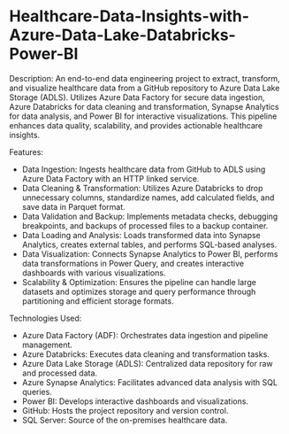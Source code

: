 # Healthcare-Data-Insights-with-Azure-Data-Lake-Databricks-Power-BI
Description:
An end-to-end data engineering project to extract, transform, and visualize healthcare data from a GitHub repository to Azure Data Lake Storage (ADLS). Utilizes Azure Data Factory for secure data ingestion, Azure Databricks for data cleaning and transformation, Synapse Analytics for data analysis, and Power BI for interactive visualizations. This pipeline enhances data quality, scalability, and provides actionable healthcare insights.

Features:

- Data Ingestion:
Ingests healthcare data from GitHub to ADLS using Azure Data Factory with an HTTP linked service.
- Data Cleaning & Transformation:
Utilizes Azure Databricks to drop unnecessary columns, standardize names, add calculated fields, and save data in Parquet format.
- Data Validation and Backup:
Implements metadata checks, debugging breakpoints, and backups of processed files to a backup container.
- Data Loading and Analysis:
Loads transformed data into Synapse Analytics, creates external tables, and performs SQL-based analyses.
- Data Visualization:
Connects Synapse Analytics to Power BI, performs data transformations in Power Query, and creates interactive dashboards with various visualizations.
- Scalability & Optimization:
Ensures the pipeline can handle large datasets and optimizes storage and query performance through partitioning and efficient storage formats.


Technologies Used:

- Azure Data Factory (ADF): Orchestrates data ingestion and pipeline management.
- Azure Databricks: Executes data cleaning and transformation tasks.
- Azure Data Lake Storage (ADLS): Centralized data repository for raw and processed data.
- Azure Synapse Analytics: Facilitates advanced data analysis with SQL queries.
- Power BI: Develops interactive dashboards and visualizations.
- GitHub: Hosts the project repository and version control.
- SQL Server: Source of the on-premises healthcare data.
